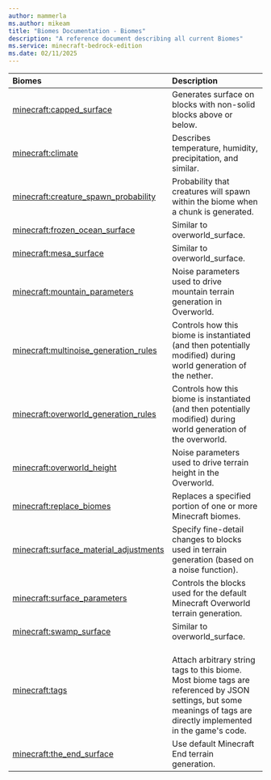 ```yaml
---
author: mammerla
ms.author: mikeam
title: "Biomes Documentation - Biomes"
description: "A reference document describing all current Biomes"
ms.service: minecraft-bedrock-edition
ms.date: 02/11/2025 
---
```


| Biomes | Description |
|:-----|:----------|
| [minecraft:capped_surface](Components/minecraftBiomes_capped_surface.md)| Generates surface on blocks with non-solid blocks above or below. |
| [minecraft:climate](Components/minecraftBiomes_climate.md)| Describes temperature, humidity, precipitation, and similar. |
| [minecraft:creature_spawn_probability](Components/minecraftBiomes_creature_spawn_probability.md)| Probability that creatures will spawn within the biome when a chunk is generated. |
| [minecraft:frozen_ocean_surface](Components/minecraftBiomes_frozen_ocean_surface.md)| Similar to overworld_surface. |
| [minecraft:mesa_surface](Components/minecraftBiomes_mesa_surface.md)| Similar to overworld_surface. |
| [minecraft:mountain_parameters](Components/minecraftBiomes_mountain_parameters.md)| Noise parameters used to drive mountain terrain generation in Overworld. |
| [minecraft:multinoise_generation_rules](Components/minecraftBiomes_multinoise_generation_rules.md)| Controls how this biome is instantiated (and then potentially modified) during world generation of the nether. |
| [minecraft:overworld_generation_rules](Components/minecraftBiomes_overworld_generation_rules.md)| Controls how this biome is instantiated (and then potentially modified) during world generation of the overworld. |
| [minecraft:overworld_height](Components/minecraftBiomes_overworld_height.md)| Noise parameters used to drive terrain height in the Overworld. |
| [minecraft:replace_biomes](Components/minecraftBiomes_replace_biomes.md)| Replaces a specified portion of one or more Minecraft biomes. |
| [minecraft:surface_material_adjustments](Components/minecraftBiomes_surface_material_adjustments.md)| Specify fine-detail changes to blocks used in terrain generation (based on a noise function). |
| [minecraft:surface_parameters](Components/minecraftBiomes_surface_parameters.md)| Controls the blocks used for the default Minecraft Overworld terrain generation. |
| [minecraft:swamp_surface](Components/minecraftBiomes_swamp_surface.md)| Similar to overworld_surface. |
| [minecraft:tags](Components/minecraftBiomes_tags.md)| <br>Attach arbitrary string tags to this biome.<br>Most biome tags are referenced by JSON settings, but some meanings of tags are directly implemented in the game's code. |
| [minecraft:the_end_surface](Components/minecraftBiomes_the_end_surface.md)| Use default Minecraft End terrain generation. |